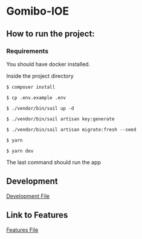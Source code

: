 # Gomibo-IOE
## How to run the project:

### Requirements 
You should have docker installed.

Inside the project directory
```
$ composer install
```

```
$ cp .env.example .env
```

```
$ ./vendor/bin/sail up -d  
```

```
$ ./vendor/bin/sail artisan key:generate
```

```
$ ./vendor/bin/sail artisan migrate:fresh --seed 
```

```
$ yarn  
```

```
$ yarn dev  
```
The last command should run the app


## Development
[Development File](Development.md)

## Link to Features 
[Features File](Features.md)
